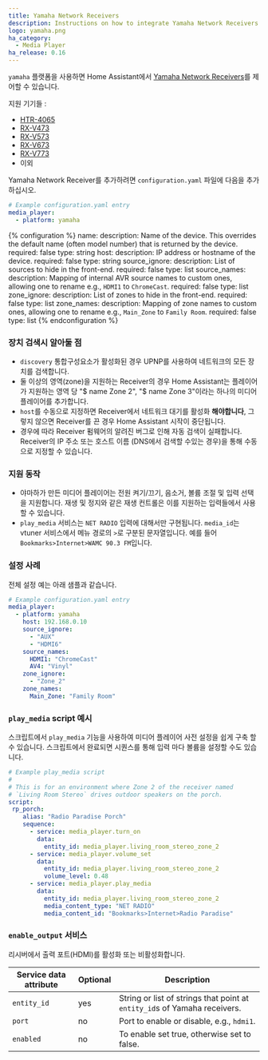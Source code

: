 ```yaml
---
title: Yamaha Network Receivers
description: Instructions on how to integrate Yamaha Network Receivers into Home Assistant.
logo: yamaha.png
ha_category:
  - Media Player
ha_release: 0.16
---
```


`yamaha` 플랫폼을 사용하면 Home Assistant에서 [Yamaha Network Receivers](https://usa.yamaha.com/products/audio-visual/av-receivers-amps/rx)를 제어할 수 있습니다.

지원 기기들 :

- [HTR-4065](https://www.yamaha.com/cchtr4065/)
- [RX-V473](https://ca.yamaha.com/en/products/audio_visual/av_receivers_amps/rx-v473/specs.html)
- [RX-V573](https://ca.yamaha.com/en/products/audio_visual/av_receivers_amps/rx-v573/specs.html)
- [RX-V673](https://ca.yamaha.com/en/products/audio_visual/av_receivers_amps/rx-v673/specs.html)
- [RX-V773](https://ca.yamaha.com/en/products/audio_visual/av_receivers_amps/rx-v773/specs.html)
- 이외 

Yamaha Network Receiver를 추가하려면 `configuration.yaml` 파일에 다음을 추가하십시오.

```yaml
# Example configuration.yaml entry
media_player:
  - platform: yamaha
```

{% configuration %}
name:
  description: Name of the device. This overrides the default name (often model number) that is returned by the device.
  required: false
  type: string
host:
  description: IP address or hostname of the device.
  required: false
  type: string
source_ignore:
  description: List of sources to hide in the front-end.
  required: false
  type: list
source_names:
  description: Mapping of internal AVR source names to custom ones, allowing one to rename e.g., `HDMI1` to `ChromeCast`.
  required: false
  type: list
zone_ignore:
  description: List of zones to hide in the front-end.
  required: false
  type: list
zone_names:
  description: Mapping of zone names to custom ones, allowing one to rename e.g., `Main_Zone` to `Family Room`.
  required: false
  type: list
{% endconfiguration %}

### 장치 검색시 알아둘 점

- `discovery` 통합구성요소가 활성화된 경우 UPNP를 사용하여 네트워크의 모든 장치를 검색합니다.
- 둘 이상의 영역(zone)을 지원하는 Receiver의 경우 Home Assistant는 플레이어가 지원하는 영역 당 "$ name Zone 2", "$ name Zone 3"이라는 하나의 미디어 플레이어를 추가합니다.
- `host`를 수동으로 지정하면 Receiver에서 네트워크 대기를 활성화 **해야합니다**, 그렇지 않으면 Receiver를 끈 경우 Home Assistant 시작이 중단됩니다.
- 경우에 따라 Receiver 펌웨어의 알려진 버그로 인해 자동 검색이 실패합니다. Receiver의 IP 주소 또는 호스트 이름 (DNS에서 검색할 수있는 경우)을 통해 수동으로 지정할 수 있습니다.

### 지원 동작

- 야마하가 만든 미디어 플레이어는 전원 켜기/끄기, 음소거, 볼륨 조절 및 입력 선택을 지원합니다. 재생 및 정지와 같은 재생 컨트롤은 이를 지원하는 입력들에서 사용할 수 있습니다.
- `play_media` 서비스는 `NET RADIO` 입력에 대해서만 구현됩니다. `media_id`는 vtuner 서비스에서 메뉴 경로의 `>`로 구분된 문자열입니다. 예를 들어 `Bookmarks>Internet>WAMC 90.3 FM`입니다.

### 설정 사례

전체 설정 예는 아래 샘플과 같습니다.
```yaml
# Example configuration.yaml entry
media_player:
  - platform: yamaha
    host: 192.168.0.10
    source_ignore:
      - "AUX"
      - "HDMI6"
    source_names:
      HDMI1: "ChromeCast"
      AV4: "Vinyl"
    zone_ignore:
      - "Zone_2"
    zone_names:
      Main_Zone: "Family Room"
```

### `play_media` script 예시

스크립트에서 `play_media` 기능을 사용하여 미디어 플레이어 사전 설정을 쉽게 구축 할 수 있습니다. 스크립트에서 완료되면 시퀀스를 통해 입력 마다 볼륨을 설정할 수도 있습니다.

```yaml
# Example play_media script
#
# This is for an environment where Zone 2 of the receiver named
# `Living Room Stereo` drives outdoor speakers on the porch.
script:
 rp_porch:
    alias: "Radio Paradise Porch"
    sequence:
      - service: media_player.turn_on
        data:
          entity_id: media_player.living_room_stereo_zone_2
      - service: media_player.volume_set
        data:
          entity_id: media_player.living_room_stereo_zone_2
          volume_level: 0.48
      - service: media_player.play_media
        data:
          entity_id: media_player.living_room_stereo_zone_2
          media_content_type: "NET RADIO"
          media_content_id: "Bookmarks>Internet>Radio Paradise"

```

### `enable_output` 서비스

리시버에서 출력 포트(HDMI)를 활성화 또는 비활성화합니다.

| Service data attribute | Optional | Description |
| ---------------------- | -------- | ----------- |
| `entity_id` | yes | String or list of strings that point at `entity_id`s of Yamaha receivers.
| `port` | no | Port to enable or disable, e.g., `hdmi1`.
| `enabled` | no | To enable set true, otherwise set to false.
